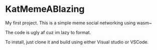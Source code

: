 # KatMemeABlazing
My first project. This is a simple meme social networking using wasm~

The code is ugly af cuz im lazy to format.

To install, just clone it and build using either Visual studio or VSCode.
